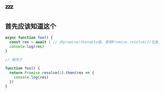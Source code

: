 # :zzz:

## 首先应该知道这个

```javascript
async function foo() {
  const res = await 1 // 非promise/thenable值，使用Promise.resolve(1)包裹
  console.log(res)
}

// 等同于

function foo() {
  return Promise.resolve(1).then(res => {
    console.log(res)
  })
}
```

